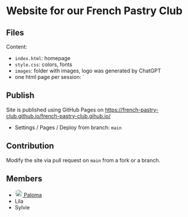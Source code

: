 # Website for our French Pastry Club

## Files

Content:

- `index.html`: homepage
- `style.css`: colors, fonts
- `images`: folder with images, logo was generated by ChatGPT
- one html page per session: `

## Publish

Site is published using GitHub Pages on https://french-pastry-club.github.io/french-pastry-club.gihub.io/

- Settings / Pages / Deploy from branch: `main`

## Contribution

Modify the site via pull request on `main` from a fork or a branch.

## Members

- [<img src="https://github.com/palomaletort.png" alt="palomaletort profile picture" width="20" style="border-radius: 50%;"> Paloma](https://github.com/palomaletort)
- Lila
- Sylvie
